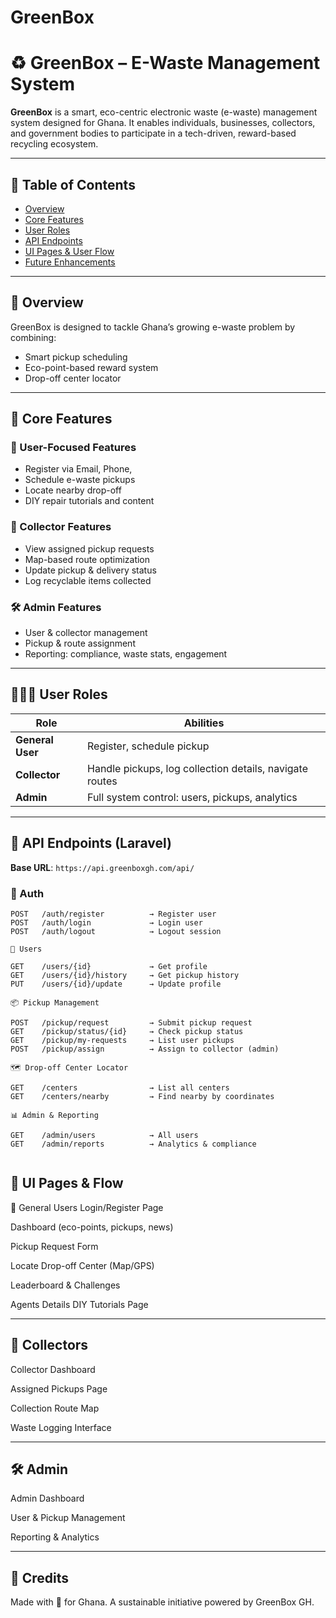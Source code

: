 # GreenBox

# ♻️ GreenBox – E-Waste Management System

**GreenBox** is a smart, eco-centric electronic waste (e-waste) management system designed for Ghana. It enables individuals, businesses, collectors, and government bodies to participate in a tech-driven, reward-based recycling ecosystem.

---

## 📌 Table of Contents

- [Overview](#overview)
- [Core Features](#core-features)
- [User Roles](#user-roles)
- [API Endpoints](#api-endpoints)
- [UI Pages & User Flow](#ui-pages--user-flow)
- [Future Enhancements](#future-enhancements)

---

## 🧭 Overview

GreenBox is designed to tackle Ghana’s growing e-waste problem by combining:
- Smart pickup scheduling
- Eco-point-based reward system
- Drop-off center locator

---

## 🚀 Core Features

### 🎯 User-Focused Features
- Register via Email, Phone, 
- Schedule e-waste pickups
- Locate nearby drop-off 
- DIY repair tutorials and content


### 🧰 Collector Features
- View assigned pickup requests
- Map-based route optimization
- Update pickup & delivery status
- Log recyclable items collected

### 🛠️ Admin Features
- User & collector management
- Pickup & route assignment
- Reporting: compliance, waste stats, engagement

---

## 🧑‍🤝‍🧑 User Roles

| Role | Abilities |
|------|-----------|
| **General User** | Register, schedule pickup|
| **Collector** | Handle pickups, log collection details, navigate routes |
| **Admin** | Full system control: users, pickups, analytics|

---

## 🔌 API Endpoints (Laravel)

**Base URL**: `https://api.greenboxgh.com/api/`

### 🔐 Auth
```http
POST   /auth/register          → Register user  
POST   /auth/login             → Login user  
POST   /auth/logout            → Logout session  

👤 Users

GET    /users/{id}             → Get profile  
GET    /users/{id}/history     → Get pickup history  
PUT    /users/{id}/update      → Update profile  

📦 Pickup Management

POST   /pickup/request         → Submit pickup request
GET    /pickup/status/{id}     → Check pickup status
GET    /pickup/my-requests     → List user pickups
POST   /pickup/assign          → Assign to collector (admin)

🗺️ Drop-off Center Locator

GET    /centers                → List all centers
GET    /centers/nearby         → Find nearby by coordinates

📊 Admin & Reporting

GET    /admin/users            → All users
GET    /admin/reports          → Analytics & compliance


```

## 📱 UI Pages & Flow
👥 General Users
Login/Register Page

Dashboard (eco-points, pickups, news)

Pickup Request Form

Locate Drop-off Center (Map/GPS)

Leaderboard & Challenges

Agents Details
DIY Tutorials Page

---
## 🚚 Collectors
Collector Dashboard

Assigned Pickups Page

Collection Route Map

Waste Logging Interface

---

## 🛠️ Admin
Admin Dashboard

User & Pickup Management

Reporting & Analytics


---

## 👏 Credits
Made with 💚 for Ghana. A sustainable initiative powered by GreenBox GH.
